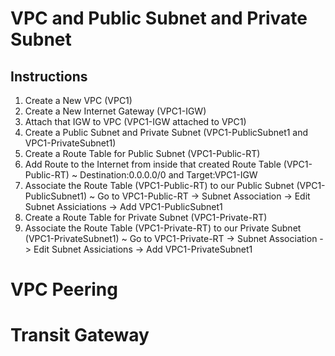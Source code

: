 # VPC and Public Subnet and Private Subnet

## Instructions
1. Create a New VPC (VPC1)
2. Create a New Internet Gateway (VPC1-IGW)
3. Attach that IGW to VPC (VPC1-IGW attached to VPC1)
4. Create a Public Subnet and Private Subnet (VPC1-PublicSubnet1 and VPC1-PrivateSubnet1)
5. Create a Route Table for Public Subnet (VPC1-Public-RT)
6. Add Route to the Internet from inside that created Route Table (VPC1-Public-RT)
~ Destination:0.0.0.0/0 and Target:VPC1-IGW
7. Associate the Route Table (VPC1-Public-RT) to our Public Subnet (VPC1-PublicSubnet1)
~ Go to VPC1-Public-RT -> Subnet Association -> Edit Subnet Assiciations -> Add VPC1-PublicSubnet1
8. Create a Route Table for Private Subnet (VPC1-Private-RT)
9. Associate the Route Table (VPC1-Private-RT) to our Private Subnet (VPC1-PrivateSubnet1)
~ Go to VPC1-Private-RT -> Subnet Association -> Edit Subnet Assiciations -> Add VPC1-PrivateSubnet1


# VPC Peering


# Transit Gateway
